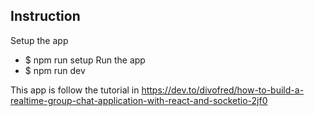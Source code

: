 ## Instruction
Setup the app
- $ npm run setup
Run the app
- $ npm run dev

This app is follow the tutorial in https://dev.to/divofred/how-to-build-a-realtime-group-chat-application-with-react-and-socketio-2jf0
